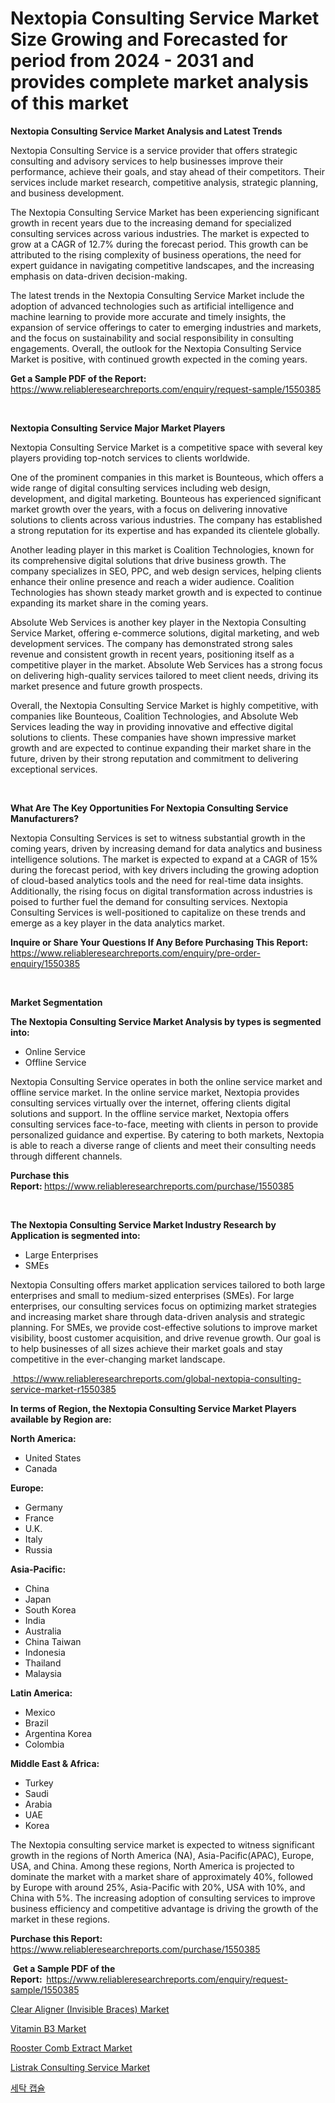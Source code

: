 <p><h1>Nextopia Consulting Service Market Size Growing and Forecasted for period from 2024 - 2031 and provides complete market analysis of this market</h1></p><p><strong>Nextopia Consulting Service Market Analysis and Latest Trends</strong></p>
<p><p>Nextopia Consulting Service is a service provider that offers strategic consulting and advisory services to help businesses improve their performance, achieve their goals, and stay ahead of their competitors. Their services include market research, competitive analysis, strategic planning, and business development.</p><p>The Nextopia Consulting Service Market has been experiencing significant growth in recent years due to the increasing demand for specialized consulting services across various industries. The market is expected to grow at a CAGR of 12.7% during the forecast period. This growth can be attributed to the rising complexity of business operations, the need for expert guidance in navigating competitive landscapes, and the increasing emphasis on data-driven decision-making.</p><p>The latest trends in the Nextopia Consulting Service Market include the adoption of advanced technologies such as artificial intelligence and machine learning to provide more accurate and timely insights, the expansion of service offerings to cater to emerging industries and markets, and the focus on sustainability and social responsibility in consulting engagements. Overall, the outlook for the Nextopia Consulting Service Market is positive, with continued growth expected in the coming years.</p></p>
<p><strong>Get a Sample PDF of the Report:&nbsp;</strong> <a href="https://www.reliableresearchreports.com/enquiry/request-sample/1550385">https://www.reliableresearchreports.com/enquiry/request-sample/1550385</a></p>
<p>&nbsp;</p>
<p><strong>Nextopia Consulting Service Major Market Players</strong></p>
<p><p>Nextopia Consulting Service Market is a competitive space with several key players providing top-notch services to clients worldwide. </p><p>One of the prominent companies in this market is Bounteous, which offers a wide range of digital consulting services including web design, development, and digital marketing. Bounteous has experienced significant market growth over the years, with a focus on delivering innovative solutions to clients across various industries. The company has established a strong reputation for its expertise and has expanded its clientele globally.</p><p>Another leading player in this market is Coalition Technologies, known for its comprehensive digital solutions that drive business growth. The company specializes in SEO, PPC, and web design services, helping clients enhance their online presence and reach a wider audience. Coalition Technologies has shown steady market growth and is expected to continue expanding its market share in the coming years.</p><p>Absolute Web Services is another key player in the Nextopia Consulting Service Market, offering e-commerce solutions, digital marketing, and web development services. The company has demonstrated strong sales revenue and consistent growth in recent years, positioning itself as a competitive player in the market. Absolute Web Services has a strong focus on delivering high-quality services tailored to meet client needs, driving its market presence and future growth prospects.</p><p>Overall, the Nextopia Consulting Service Market is highly competitive, with companies like Bounteous, Coalition Technologies, and Absolute Web Services leading the way in providing innovative and effective digital solutions to clients. These companies have shown impressive market growth and are expected to continue expanding their market share in the future, driven by their strong reputation and commitment to delivering exceptional services.</p></p>
<p>&nbsp;</p>
<p><strong>What Are The Key Opportunities For Nextopia Consulting Service Manufacturers?</strong></p>
<p><p>Nextopia Consulting Services is set to witness substantial growth in the coming years, driven by increasing demand for data analytics and business intelligence solutions. The market is expected to expand at a CAGR of 15% during the forecast period, with key drivers including the growing adoption of cloud-based analytics tools and the need for real-time data insights. Additionally, the rising focus on digital transformation across industries is poised to further fuel the demand for consulting services. Nextopia Consulting Services is well-positioned to capitalize on these trends and emerge as a key player in the data analytics market.</p></p>
<p><strong>Inquire or Share Your Questions If Any Before Purchasing This Report:</strong> <a href="https://www.reliableresearchreports.com/enquiry/pre-order-enquiry/1550385">https://www.reliableresearchreports.com/enquiry/pre-order-enquiry/1550385</a></p>
<p>&nbsp;</p>
<p><strong>Market Segmentation</strong></p>
<p><strong>The Nextopia Consulting Service Market Analysis by types is segmented into:</strong></p>
<p><ul><li>Online Service</li><li>Offline Service</li></ul></p>
<p><p>Nextopia Consulting Service operates in both the online service market and offline service market. In the online service market, Nextopia provides consulting services virtually over the internet, offering clients digital solutions and support. In the offline service market, Nextopia offers consulting services face-to-face, meeting with clients in person to provide personalized guidance and expertise. By catering to both markets, Nextopia is able to reach a diverse range of clients and meet their consulting needs through different channels.</p></p>
<p><strong>Purchase this Report:&nbsp;</strong><a href="https://www.reliableresearchreports.com/purchase/1550385">https://www.reliableresearchreports.com/purchase/1550385</a></p>
<p>&nbsp;</p>
<p><strong>The Nextopia Consulting Service Market Industry Research by Application is segmented into:</strong></p>
<p><ul><li>Large Enterprises</li><li>SMEs</li></ul></p>
<p><p>Nextopia Consulting offers market application services tailored to both large enterprises and small to medium-sized enterprises (SMEs). For large enterprises, our consulting services focus on optimizing market strategies and increasing market share through data-driven analysis and strategic planning. For SMEs, we provide cost-effective solutions to improve market visibility, boost customer acquisition, and drive revenue growth. Our goal is to help businesses of all sizes achieve their market goals and stay competitive in the ever-changing market landscape.</p></p>
<p><a href="https://www.reliableresearchreports.com/global-nextopia-consulting-service-market-r1550385">&nbsp;https://www.reliableresearchreports.com/global-nextopia-consulting-service-market-r1550385</a></p>
<p><strong>In terms of Region, the Nextopia Consulting Service Market Players available by Region are:</strong></p>
<p>
    <p> <strong> North America: </strong>
        <ul>
            <li>United States</li>
            <li>Canada</li>
        </ul>
        </p> 
    <p> <strong> Europe: </strong>
        <ul>
            <li>Germany</li>
            <li>France</li>
            <li>U.K.</li>
            <li>Italy</li>
            <li>Russia</li>
        </ul>
        </p> 
    <p> <strong> Asia-Pacific: </strong>
        <ul>
            <li>China</li>
            <li>Japan</li>
            <li>South Korea</li>
            <li>India</li>
            <li>Australia</li>
            <li>China Taiwan</li>
            <li>Indonesia</li>
            <li>Thailand</li>
            <li>Malaysia</li>
        </ul>
        </p> 
    <p> <strong> Latin America: </strong>
        <ul>
            <li>Mexico</li>
            <li>Brazil</li>
            <li>Argentina Korea</li>
            <li>Colombia</li>
        </ul>
        </p> 
    <p> <strong> Middle East & Africa: </strong>
        <ul>
            <li>Turkey</li>
            <li>Saudi</li>
            <li>Arabia</li>
            <li>UAE</li>
            <li>Korea</li>
        </ul>
    </p>
    </p>
<p><p>The Nextopia consulting service market is expected to witness significant growth in the regions of North America (NA), Asia-Pacific(APAC), Europe, USA, and China. Among these regions, North America is projected to dominate the market with a market share of approximately 40%, followed by Europe with around 25%, Asia-Pacific with 20%, USA with 10%, and China with 5%. The increasing adoption of consulting services to improve business efficiency and competitive advantage is driving the growth of the market in these regions.</p></p>
<p><strong>Purchase this Report: </strong><a href="https://www.reliableresearchreports.com/purchase/1550385">https://www.reliableresearchreports.com/purchase/1550385</a></p>
<p>&nbsp;<strong>Get a Sample PDF of the Report:&nbsp;&nbsp;</strong><a href="https://www.reliableresearchreports.com/enquiry/request-sample/1550385">https://www.reliableresearchreports.com/enquiry/request-sample/1550385</a></p>
<p><strong></strong></p>
<p><p><a href="https://www.linkedin.com/pulse/clear-aligner-invisible-braces-market-report-reveals-latest-r7lic?trackingId=yQqXJ6TOyPB7HtX1%2FgtvvQ%3D%3D">Clear Aligner (Invisible Braces) Market</a></p><p><a href="https://www.linkedin.com/pulse/vitamin-b3-market-provides-comprehensive-analysis-including-8y6ze?trackingId=AYnl1TPjGpqAPsUhXRaX2Q%3D%3D">Vitamin B3 Market</a></p><p><a href="https://issuu.com/reportprime-2/docs/rooster-comb-extract-market-size-2030.pptx">Rooster Comb Extract Market</a></p><p><a href="https://github.com/IzaiahBartell/Market-Research-Report-List-1/blob/main/listrak-consulting-service-market.md">Listrak Consulting Service Market</a></p><p><a href="https://github.com/mpodehpw07370073/Market-Research-Report-List-2/blob/main/845253960894.md">세탁 캡슐</a></p></p>